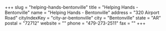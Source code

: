 +++
slug = "helping-hands-bentonville"
title = "Helping Hands - Bentonville"
name = "Helping Hands - Bentonville"
address = "320 Airport Road"
cityIndexKey = "city-ar-bentonville"
city = "Bentonville"
state = "AR"
postal = "72712"
website = ""
phone = "479-273-2511"
fax = ""
+++
